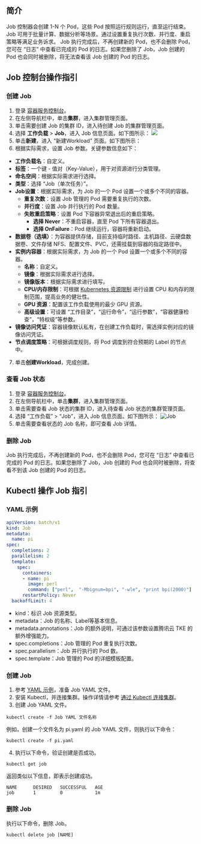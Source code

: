 ## 简介 

Job 控制器会创建 1-N 个 Pod，这些 Pod 按照运行规则运行，直至运行结束。Job 可用于批量计算、数据分析等场景。通过设置重复执行次数、并行度、重启策略等满足业务诉求。
Job 执行完成后，不再创建新的 Pod，也不会删除 Pod，您可在 “日志” 中查看已完成的 Pod 的日志。如果您删除了 Job，Job 创建的 Pod 也会同时被删除，将无法查看该 Job 创建的 Pod 的日志。

## Job 控制台操作指引

### 创建 Job

1. 登录 [容器服务控制台](https://console.cloud.tencent.com/tke2)。
2. 在左侧导航栏中，单击**集群**，进入集群管理页面。
3. 单击需要创建 Job 的集群 ID，进入待创建 Job 的集群管理页面。
4. 选择 **工作负载** > **Job**，进入 Job 信息页面。如下图所示：
![](https://main.qcloudimg.com/raw/ca53820e24a5092811efb96cf07b399d.png)
5. 单击**新建**，进入 “新建Workload” 页面。如下图所示：
6. 根据实际需求，设置 Job 参数。关键参数信息如下：
 - **工作负载名**：自定义。
 - **标签**：一个键 - 值对（Key-Value），用于对资源进行分类管理。
 - **命名空间**：根据实际需求进行选择。
 - **类型**：选择 “Job（单次任务）”。
 - **Job设置**：根据实际需求，为 Job 的一个 Pod 设置一个或多个不同的容器。
    - **重复次数**：设置 Job 管理的 Pod 需要重复执行的次数。
    - **并行度**：设置 Job 并行执行的 Pod 数量。
    - **失败重启策略**：设置 Pod 下容器异常退出后的重启策略。
       - **选择 Never**：不重启容器，直至 Pod 下所有容器退出。
       - **选择 OnFailure**：Pod 继续运行，容器将重新启动。
 - **数据卷（选填）**：为容器提供存储，目前支持临时路径、主机路径、云硬盘数据卷、文件存储 NFS、配置文件、PVC，还需挂载到容器的指定路径中。       
 - **实例内容器**：根据实际需求，为 Job 的一个 Pod 设置一个或多个不同的容器。
    - **名称**：自定义。
    - **镜像**：根据实际需求进行选择。
    - **镜像版本**：根据实际需求进行填写。
    - **CPU/内存限制**：可根据 [Kubernetes 资源限制](https://kubernetes.io/docs/concepts/configuration/manage-compute-resources-container/) 进行设置 CPU 和内存的限制范围，提高业务的健壮性。
    - **GPU 资源**：配置该工作负载使用的最少 GPU 资源。
    - **高级设置**：可设置 “工作目录”，“运行命令”，“运行参数”，“容器健康检查”，“特权级”等参数。
 - **镜像访问凭证**：容器镜像默认私有，在创建工作负载时，需选择实例对应的镜像访问凭证。
 - **节点调度策略**：可根据调度规则，将 Pod 调度到符合预期的 Label 的节点中。
7. 单击**创建Workload**，完成创建。

### 查看 Job 状态

1. 登录 [容器服务控制台](https://console.cloud.tencent.com/tke2)。
2. 在左侧导航栏中，单击**集群**，进入集群管理页面。
3. 单击需要查看 Job 状态的集群 ID，进入待查看 Job 状态的集群管理页面。
4. 选择 “工作负载” > “Job”，进入 Job 信息页面。如下图所示：
![Job](https://main.qcloudimg.com/raw/0fa661e68d83d9cbb1f3228ad4988061.png)
5. 单击需要查看状态的 Job 名称，即可查看 Job 详情。

### 删除 Job

Job 执行完成后，不再创建新的 Pod，也不会删除 Pod，您可在 “日志” 中查看已完成的 Pod 的日志。如果您删除了 Job，Job 创建的 Pod 也会同时被删除，将查看不到该 Job 创建的 Pod 的日志。

## Kubectl 操作 Job 指引

[](id:YAMLSample)
### YAML 示例

```Yaml
apiVersion: batch/v1
kind: Job
metadata:
  name: pi
spec:
  completions: 2
  parallelism: 2
  template:
    spec:
      containers:
      - name: pi
        image: perl
        command: ["perl",  "-Mbignum=bpi", "-wle", "print bpi(2000)"]
      restartPolicy: Never
  backoffLimit: 4
```
- kind：标识 Job 资源类型。
- metadata：Job 的名称、Label等基本信息。
- metadata.annotations：Job 的额外说明，可通过该参数设置腾讯云 TKE 的额外增强能力。
- spec.completions：Job 管理的 Pod 重复执行次数。
- spec.parallelism：Job 并行执行的 Pod 数。
- spec.template：Job 管理的 Pod 的详细模板配置。

### 创建 Job

1. 参考 [YAML 示例](#YAMLSample)，准备 Job YAML 文件。
2. 安装 Kubectl，并连接集群。操作详情请参考 [通过 Kubectl 连接集群](https://cloud.tencent.com/document/product/457/8438)。
3. 创建 Job YAML 文件。
```
kubectl create -f Job YAML 文件名称
```
例如，创建一个文件名为 pi.yaml 的 Job YAML 文件，则执行以下命令：
```shell
kubectl create -f pi.yaml
```
4. 执行以下命令，验证创建是否成功。
```shell
kubectl get job
```
返回类似以下信息，即表示创建成功。
```
NAME      DESIRED   SUCCESSFUL   AGE
job       1         0            1m
```

### 删除 Job
执行以下命令，删除 Job。
```
kubectl delete job [NAME]
```



